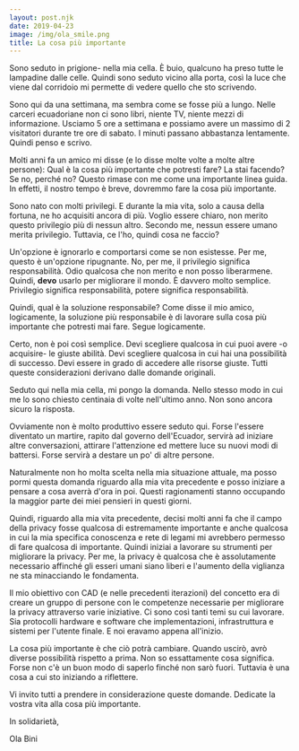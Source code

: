```yaml
---
layout: post.njk
date: 2019-04-23
image: /img/ola_smile.png
title: La cosa più importante
---
```

Sono seduto in prigione- nella mia cella. È buio, qualcuno ha preso tutte le lampadine dalle celle.
Quindi sono seduto vicino alla porta, così la luce che viene dal corridoio mi permette di vedere quello che sto scrivendo.

Sono qui da una settimana, ma sembra come se fosse più a lungo. Nelle carceri ecuadoriane non ci sono libri, niente TV, niente mezzi di informazione. Usciamo 5 ore a settimana e possiamo avere un massimo di 2 visitatori durante tre ore di sabato. I minuti passano abbastanza lentamente. Quindi penso e scrivo.

Molti anni fa un amico mi disse (e lo disse molte volte a molte altre persone):
Qual è la cosa più importante che potresti fare? La stai facendo? Se no, perché no? 
Questo rimase con me come una importante linea guida. In effetti, il nostro tempo è breve, dovremmo fare la cosa più importante.

Sono nato con molti privilegi. E durante la mia vita, solo a causa della fortuna, ne ho acquisiti ancora di più.
Voglio essere chiaro, non merito questo privilegio più di nessun altro.
Secondo me, nessun essere umano merita privilegio. Tuttavia, ce l'ho, quindi cosa ne faccio?

Un'opzione è ignorarlo e comportarsi come se non esistesse. Per me, questo è un'opzione ripugnante. 
No, per me, il privilegio significa responsabilità. Odio qualcosa che non merito e non posso liberarmene. Quindi, **devo** usarlo per migliorare il mondo. 
È davvero molto semplice. Privilegio significa responsabilità, potere significa responsabilità.

Quindi, qual è la soluzione responsabile? Come disse il mio amico, logicamente, la soluzione più responsabile è di lavorare sulla cosa più importante che potresti mai fare. Segue logicamente.

Certo, non è poi così semplice. Devi scegliere qualcosa in cui puoi avere -o acquisire- le giuste abilità. Devi scegliere qualcosa in cui hai una possibilità di successo.
Devi essere in grado di accedere alle risorse giuste. Tutti queste considerazioni derivano dalle domande originali.

Seduto qui nella mia cella, mi pongo la domanda. Nello stesso modo in cui me lo sono chiesto centinaia di volte nell'ultimo anno. Non sono ancora sicuro la risposta.

Ovviamente non è molto produttivo essere seduto qui. Forse l'essere diventato un martire,
rapito dal governo dell'Ecuador, servirà ad iniziare altre conversazioni, attirare l'attenzione ed mettere luce su nuovi modi di battersi. Forse servirà a destare un po' di altre persone.

Naturalmente non ho molta scelta nella mia situazione attuale, ma posso pormi questa domanda riguardo alla mia vita precedente e posso iniziare a pensare a cosa averrà d'ora in poi.
Questi ragionamenti stanno occupando la maggior parte dei miei pensieri in questi giorni.

Quindi, riguardo alla mia vita precedente, decisi molti anni fa che il campo della privacy
fosse qualcosa di estremamente importante e anche qualcosa in cui la mia specifica conoscenza e rete di legami mi avrebbero permesso di fare qualcosa di importante.
Quindi iniziai a lavorare su strumenti per migliorare la privacy. Per me, la privacy è qualcosa che è assolutamente necessario affinché gli esseri umani siano liberi e l'aumento della viglianza ne sta minacciando le fondamenta.

Il mio obiettivo con CAD (e nelle precedenti iterazioni) del concetto era di creare un gruppo
di persone con le competenze necessarie per migliorare la privacy attraverso varie iniziative. Ci sono così tanti temi su cui lavorare. Sia protocolli hardware e software
che implementazioni, infrastruttura e sistemi per l'utente finale. E noi eravamo appena all'inizio.

La cosa più importante è che ciò potrà cambiare. Quando uscirò, avrò diverse possibilità rispetto a prima. Non so essattamente cosa significa. Forse non c'è un buon modo di saperlo finché non sarò fuori. Tuttavia è una cosa a cui sto iniziando a riflettere.

Vi invito tutti a prendere in considerazione queste domande. Dedicate la vostra vita alla cosa più importante.

In solidarietà,

Ola Bini
